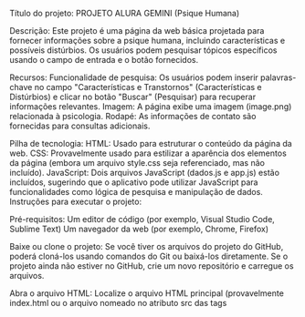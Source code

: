 Título do projeto: PROJETO ALURA GEMINI (Psique Humana)

Descrição:
Este projeto é uma página da web básica projetada para fornecer informações sobre a psique humana, incluindo características e possíveis distúrbios.
Os usuários podem pesquisar tópicos específicos usando o campo de entrada e o botão fornecidos.

Recursos:
Funcionalidade de pesquisa: Os usuários podem inserir palavras-chave no campo "Características e Transtornos" (Características e Distúrbios) e clicar no botão "Buscar" (Pesquisar) para recuperar informações relevantes.
Imagem: A página exibe uma imagem (image.png) relacionada à psicologia.
Rodapé: As informações de contato são fornecidas para consultas adicionais.

Pilha de tecnologia:
HTML: Usado para estruturar o conteúdo da página da web.
CSS: Provavelmente usado para estilizar a aparência dos elementos da página (embora um arquivo style.css seja referenciado, mas não incluído).
JavaScript: Dois arquivos JavaScript (dados.js e app.js) estão incluídos, sugerindo que o aplicativo pode utilizar JavaScript para funcionalidades como lógica de pesquisa e manipulação de dados.
Instruções para executar o projeto:

Pré-requisitos:
Um editor de código (por exemplo, Visual Studio Code, Sublime Text)
Um navegador da web (por exemplo, Chrome, Firefox)

Baixe ou clone o projeto:
Se você tiver os arquivos do projeto do GitHub, poderá cloná-los usando comandos do Git ou baixá-los diretamente.
Se o projeto ainda não estiver no GitHub, crie um novo repositório e carregue os arquivos.

Abra o arquivo HTML:
Localize o arquivo HTML principal (provavelmente index.html ou o arquivo nomeado no atributo src das tags <script>).
Abra este arquivo no seu navegador da web para visualizar o projeto.

Observações adicionais:
O snippet de código fornecido mostra apenas o arquivo HTML. Certifique-se de ter todos os arquivos necessários (HTML, CSS, JavaScript) no local apropriado para que o projeto funcione conforme o esperado.
Se você encontrar algum erro ao executar o projeto, verifique novamente os caminhos de arquivo nas tags <link> e <script> para garantir que eles apontem para os arquivos CSS e JavaScript corretos.
Considere incluir mais detalhes sobre a funcionalidade de pesquisa e quaisquer dados usados ​​em dados.js, se aplicável.
Sinta-se à vontade para personalizar ainda mais este README.MD adicionando:

Colaboradores
Informações sobre a licença
Capturas de tela ou GIFs mostrando o projeto em ação
Links para recursos relevantes para aprender mais sobre a psique humana
Ao incorporar esses elementos, você criará um README.MD bem estruturado e informativo que efetivamente orienta os usuários a entender e usar seu projeto.
